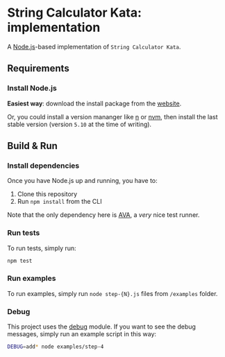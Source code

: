 
# String Calculator Kata: implementation

A [Node.js](https://nodejs.org)-based implementation of `String Calculator Kata`.


## Requirements 

### Install Node.js

**Easiest way**: download the install package from the [website](https://nodejs.org/en/).

Or, you could install a version mananger like [n](https://github.com/tj/n) or [nvm](https://github.com/creationix/nvm), then install the last stable version (version `5.10` at the time of writing).


## Build & Run

### Install dependencies

Once you have Node.js up and running, you have to:

1. Clone this repository
2. Run `npm install` from the CLI

Note that the only dependency here is [AVA](https://github.com/sindresorhus/ava), a *very* nice test runner.

### Run tests

To run tests, simply run:

```bash
npm test
```

### Run examples

To run examples, simply run `node step-{N}.js` files from `/examples` folder.


### Debug

This project uses the [debug](https://github.com/visionmedia/debug) module. If you want to see the debug messages, simply run an example script in this way:

```bash
DEBUG=add* node examples/step-4
```
